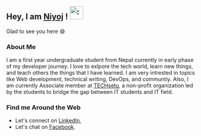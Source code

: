 ## Hey, I am [Niyoj](https://www.github.com/niyoj) ! <img src="https://raw.githubusercontent.com/MartinHeinz/MartinHeinz/master/wave.gif" alt=":wave:" width="35px"/>

Glad to see you here :smile:

### About Me
I am a first year undergraduate student from Nepal currently in early phase of my developer journey. I love to exlpore the tech world, learn new things, and teach others the things that I have learned. I am very intrested in topics like Web development, technical writing, DevOps, and communtiy. Also, I am currently Associate member at [TECHsetu](https://www.techsetu.org), a non-profit organization led by the students to bridge the gap between IT students and IT field.

### Find me Around the Web
- Let's connect on [LinkedIn](https://www.linkedin.com/in/niyoj),
- Let's chat on [Facebook](https://www.fb.com/oliniyoj).